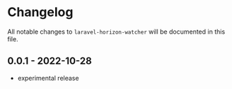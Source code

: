 # Changelog

All notable changes to `laravel-horizon-watcher` will be documented in this file.

## 0.0.1 - 2022-10-28

- experimental release
